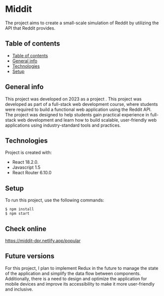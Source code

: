 # Middit

The project aims to create a small-scale simulation of Reddit by utilizing the API that Reddit provides. 

## Table of contents
- [Table of contents](#table-of-contents)
- [General info](#general-info)
- [Technologies](#technologies)
- [Setup](#setup)


## General info
This project was developed on 2023 as a project . This project was developed as part of a full-stack web development course, where students were required to build a functional web application using the Reddit API. The project was designed to help students gain practical experience in full-stack web development and learn how to build scalable, user-friendly web applications using industry-standard tools and practices.

	
## Technologies
Project is created with:
* React 18.2.0.
* Javascript 1.5
* React Router 6.10.0

## Setup
To run this project, use the following commands:

```
$ npm install
$ npm start
```

## Check online
https://middit-dpr.netlify.app/popular

## Future versions
For this project, I plan to implement Redux in the future to manage the state of the application and simplify the data flow between components. Additionally, there is a need to design and optimize the application for mobile devices and improve its accessibility to make it more user-friendly and inclusive.
